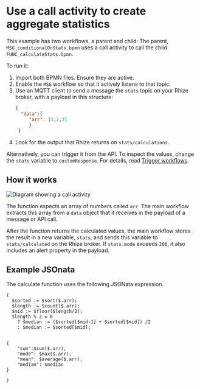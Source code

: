 # Use a call activity to create aggregate statistics

This example has two workflows, a parent and child:
The parent, `MSG_conditionalOnStats.bpmn` uses a call activity to call the child `FUNC_calculateStats.bpmn`.

To run it:
1. Import both BPMN files. Ensure they are active.
1. Enable the `MSG` workflow so that it actively listens to that topic.
1. Use an MQTT client to send a message the `stats` topic on your Rhize broker, with a payload in this structure:
   ```json
   {
     "data":{
        "arr": [1,2,3]
        }
    }
    ```
1. Look for the output that Rhize returns on `stats/calculations`.

Alternatively, you can trigger it from the API. To inspect the values, change the `stats` variable to `customResponse`.
For details, read [Trigger workflows](https://docs.rhize.com/how-to/bpmn/trigger-workflow/).

## How it works

![Diagram showing a call activity](https://raw.githubusercontent.com/libremfg/rhize-docs/main/static/images/bpmn/diagram-rhize-bpmn-call-activity.png)

The function expects an array of numbers called `arr`.
The main workflow extracts this array from a `data` object that it receives in the payload of a message or API call.

After the function returns the calculated values, the main workflow stores the result in a new variable, `stats`, and sends this variable to `stats/calculated` on the Rhize broker.
If `stats.mode` exceeds `200`, it also includes an alert property in the payload.

## Example JSOnata

The calculate function uses the following JSONata expression.

```
(
  $sorted := $sort($.arr);
  $length := $count($.arr);
  $mid := $floor($length/2);
  $length % 2 = 0
    ? $median := ($sorted[$mid-1] + $sorted[$mid]) /2
    : $median := $sorted[$mid];


{
    "sum":$sum($.arr),
    "mode": $max($.arr),
    "mean": $average($.arr),
    "median": $median
}

)
```
